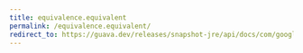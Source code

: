 ```yaml
---
title: equivalence.equivalent
permalink: /equivalence.equivalent/
redirect_to: https://guava.dev/releases/snapshot-jre/api/docs/com/google/common/base/Equivalence.html#equivalent-T-T-
---
```

